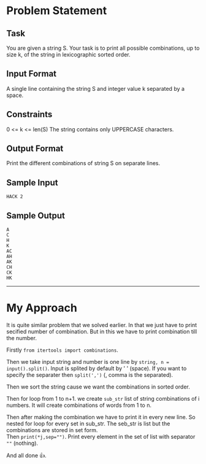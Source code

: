 # Problem Statement

## Task
You are given a string S.
Your task is to print all possible combinations, up to size k, of the string in lexicographic sorted order.
## Input Format
A single line containing the string S and integer value k separated by a space.
## Constraints
0 <= k <= len(S)
The string contains only UPPERCASE characters.
## Output Format
Print the different combinations of string S on separate lines.
## Sample Input
`HACK 2`
## Sample Output
`A`  
`C`  
`H`  
`K`  
`AC`  
`AH`  
`AK`  
`CH`  
`CK`  
`HK`  
<hr>

# My Approach  

It is quite similar problem that we solved earlier. In that we just have to print secified number of combination. But in this we have to print combination till the number.

Firstly `from itertools import combinations`.

Then we take input string and number is one line by `string, n = input().split()`. Input is splited by default by ' ' (space). If you want to specify the separater then `split(',')` (, comma is the separated).

Then we sort the string cause we want the combinations in sorted order.

Then for loop from 1 to n+1. we create `sub_str` list of string combinations of i numbers. It will create combinations of words from 1 to n.

Then after making the combination we have to print it in every new line. So nested for loop for every set in sub_str. The seb_str is list but the combinations are stored in set form.  
Then `print(*j,sep="")`. Print every element in the set of list with separator `""` (nothing).


And all done 👍.

